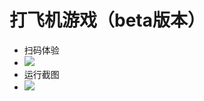 # 打飞机游戏（beta版本）
* 扫码体验
* ![](http://pufa.zbrjxz.com/feiji/img/qrcode.png) 
* 运行截图
* ![](http://pufa.zbrjxz.com/feiji/img/2.jpg) 
